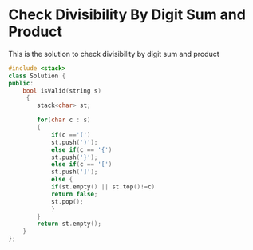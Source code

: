 # Check Divisibility By Digit Sum and Product

This is the solution to check divisibility by digit sum and product

```cpp
#include <stack>
class Solution {
public:
    bool isValid(string s)
     {
        stack<char> st;

        for(char c : s)
        {
            if(c =='(')
            st.push(')');
            else if(c == '{')
            st.push('}');
            else if(c == '[')
            st.push(']');
            else {
            if(st.empty() || st.top()!=c)
            return false;
            st.pop();
            }
        }
        return st.empty();   
    }
};
```